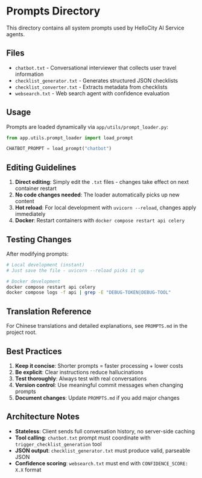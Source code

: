 # Prompts Directory

This directory contains all system prompts used by HelloCity AI Service agents.

## Files

- `chatbot.txt` - Conversational interviewer that collects user travel information
- `checklist_generator.txt` - Generates structured JSON checklists
- `checklist_converter.txt` - Extracts metadata from checklists
- `websearch.txt` - Web search agent with confidence evaluation

## Usage

Prompts are loaded dynamically via `app/utils/prompt_loader.py`:

```python
from app.utils.prompt_loader import load_prompt

CHATBOT_PROMPT = load_prompt("chatbot")
```

## Editing Guidelines

1. **Direct editing**: Simply edit the `.txt` files - changes take effect on next container restart
2. **No code changes needed**: The loader automatically picks up new content
3. **Hot reload**: For local development with `uvicorn --reload`, changes apply immediately
4. **Docker**: Restart containers with `docker compose restart api celery`

## Testing Changes

After modifying prompts:

```bash
# Local development (instant)
# Just save the file - uvicorn --reload picks it up

# Docker development
docker compose restart api celery
docker compose logs -f api | grep -E "DEBUG-TOKEN|DEBUG-TOOL"
```

## Translation Reference

For Chinese translations and detailed explanations, see `PROMPTS.md` in the project root.

## Best Practices

1. **Keep it concise**: Shorter prompts = faster processing + lower costs
2. **Be explicit**: Clear instructions reduce hallucinations
3. **Test thoroughly**: Always test with real conversations
4. **Version control**: Use meaningful commit messages when changing prompts
5. **Document changes**: Update `PROMPTS.md` if you add major changes

## Architecture Notes

- **Stateless**: Client sends full conversation history, no server-side caching
- **Tool calling**: `chatbot.txt` prompt must coordinate with `trigger_checklist_generation` tool
- **JSON output**: `checklist_generator.txt` must produce valid, parseable JSON
- **Confidence scoring**: `websearch.txt` must end with `CONFIDENCE_SCORE: X.X` format
